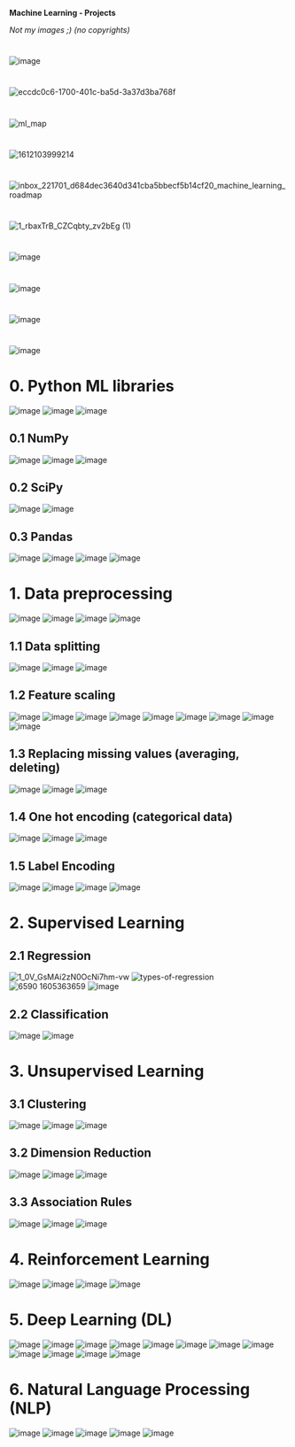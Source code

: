 <b> Machine Learning - Projects </b>

<i>Not my images ;) (no copyrights)</i>

#
![image](https://github.com/juliuszlosinski/MachineLearning-Projects/assets/72278818/f927d833-97bd-4e07-96be-e7252fe0a347)
#
![eccdc0c6-1700-401c-ba5d-3a37d3ba768f](https://github.com/juliuszlosinski/MachineLearning-Projects/assets/72278818/5c1684e2-db75-4560-b5a3-78937ad13513)
#
![ml_map](https://github.com/juliuszlosinski/MachineLearning-Projects/assets/72278818/86801680-5ff3-4c57-bc3a-8ce2424d16cc)
#
![1612103999214](https://github.com/juliuszlosinski/MachineLearning-Projects/assets/72278818/960f768b-1125-43d8-bfe2-d3bdfd6a70aa)
#
![inbox_221701_d684dec3640d341cba5bbecf5b14cf20_machine_learning_roadmap](https://github.com/juliuszlosinski/MachineLearning-Projects/assets/72278818/2b9fe4c1-1580-43c8-b7ee-304225734203)
#
![1_rbaxTrB_CZCqbty_zv2bEg (1)](https://github.com/juliuszlosinski/MachineLearning-Projects/assets/72278818/7c96b6b5-0554-49f6-9b02-5d78cf161a27)
#
![image](https://github.com/juliuszlosinski/MachineLearning-Projects/assets/72278818/23f85f20-bf7f-4395-9139-523a6e838915)
#
![image](https://github.com/juliuszlosinski/MachineLearning-Projects/assets/72278818/985b36e4-c4ac-4e99-8706-9df9960253f2)

#
![image](https://github.com/juliuszlosinski/MachineLearning-Projects/assets/72278818/9bf3b1a1-be8e-49ed-9540-01ac6407394c)

#
![image](https://github.com/juliuszlosinski/MachineLearning-Projects/assets/72278818/048b81ff-028d-46d1-a6be-201a0105e1c0)

# 0. Python ML libraries
![image](https://github.com/juliuszlosinski/MachineLearning-Projects/assets/72278818/f768c412-f4ec-4c12-b56e-b306158138f7)
![image](https://github.com/juliuszlosinski/MachineLearning-Projects/assets/72278818/fd950d1a-e78e-44d2-bf67-65f202b7ab91)
![image](https://github.com/juliuszlosinski/MachineLearning-Projects/assets/72278818/9edfb94b-4e47-4b1a-9aac-2728ad82e1cd)

## 0.1 NumPy
![image](https://github.com/juliuszlosinski/MachineLearning-Projects/assets/72278818/ccd39c99-2f19-4b0b-a2e7-b02977cb5e68)
![image](https://github.com/juliuszlosinski/MachineLearning-Projects/assets/72278818/6f3c003d-ed6b-405d-87ae-c6e4705717b4)
![image](https://github.com/juliuszlosinski/MachineLearning-Projects/assets/72278818/d6f72377-0b0f-4d41-a3f8-7ea1a915506a)

## 0.2 SciPy
![image](https://github.com/juliuszlosinski/MachineLearning-Projects/assets/72278818/ee63636e-d442-4d7f-acf0-75c1bfde3eb3)
![image](https://github.com/juliuszlosinski/MachineLearning-Projects/assets/72278818/e5cf9dce-3ff7-4204-863a-b93ae8285c4c)

## 0.3 Pandas
![image](https://github.com/juliuszlosinski/MachineLearning-Projects/assets/72278818/19b2d978-4864-4d50-9384-6e0273416a5f)
![image](https://github.com/juliuszlosinski/MachineLearning-Projects/assets/72278818/a9216319-f663-4366-a789-f73ea43e4d1d)
![image](https://github.com/juliuszlosinski/MachineLearning-Projects/assets/72278818/76b1b531-5db2-4caa-b65a-c5a93e11c185)
![image](https://github.com/juliuszlosinski/MachineLearning-Projects/assets/72278818/91cfd1c8-2421-44da-9b18-b172a16aedc7)

# 1. Data preprocessing
![image](https://github.com/juliuszlosinski/MachineLearning-Projects/assets/72278818/5200d10c-9390-429a-8391-28818e486fcb)
![image](https://github.com/juliuszlosinski/MachineLearning-Projects/assets/72278818/1a6608bd-df29-4b82-a2f5-f9b3f2853daa)
![image](https://github.com/juliuszlosinski/MachineLearning-Projects/assets/72278818/8ed378f0-5116-46d7-b3d8-9c1f0f5b65f9)
![image](https://github.com/juliuszlosinski/MachineLearning-Projects/assets/72278818/7bab64d6-7660-4025-9be5-b61d2616cf39)

## 1.1 Data splitting
![image](https://github.com/juliuszlosinski/MachineLearning-Projects/assets/72278818/d46f4b7d-928f-4d5e-b958-be9a03b0d480)
![image](https://github.com/juliuszlosinski/MachineLearning-Projects/assets/72278818/1c1bebc8-11de-4a67-84f3-e92b64331c9d)
![image](https://github.com/juliuszlosinski/MachineLearning-Projects/assets/72278818/0968dcf0-7ce0-4b3d-8f50-4961bdb3ca1b)

## 1.2 Feature scaling

![image](https://github.com/juliuszlosinski/MachineLearning-Projects/assets/72278818/7ccfa828-37f6-43c2-836e-c77452929f32)
![image](https://github.com/juliuszlosinski/MachineLearning-Projects/assets/72278818/bebafa89-e925-440d-b95e-94871304c259)
![image](https://github.com/juliuszlosinski/MachineLearning-Projects/assets/72278818/2e08c0a5-c52e-4fcc-aa84-1fd8c9c20675)
![image](https://github.com/juliuszlosinski/MachineLearning-Projects/assets/72278818/c3cbbbc7-3fb7-4f9b-b002-9e59b5e0ae12)
![image](https://github.com/juliuszlosinski/MachineLearning-Projects/assets/72278818/b5294f0b-7d78-47be-a8a7-ea84f166b69a)
![image](https://github.com/juliuszlosinski/MachineLearning-Projects/assets/72278818/69a35edf-f13e-4226-ac36-452885ab53e8)
![image](https://github.com/juliuszlosinski/MachineLearning-Projects/assets/72278818/dad76a04-2109-4f37-a473-05bcb26d5c1d)
![image](https://github.com/juliuszlosinski/MachineLearning-Projects/assets/72278818/2e9af4b1-49b4-4946-8646-94177b278013)
![image](https://github.com/juliuszlosinski/MachineLearning-Projects/assets/72278818/56a5c705-faca-4779-8085-814063b040d7)

## 1.3 Replacing missing values (averaging, deleting)
![image](https://github.com/juliuszlosinski/MachineLearning-Projects/assets/72278818/1a85b3d7-ae44-42c2-aa90-b9abf9b1d55d)
![image](https://github.com/juliuszlosinski/MachineLearning-Projects/assets/72278818/33f33b60-019c-4580-abfb-91702a710f72)
![image](https://github.com/juliuszlosinski/MachineLearning-Projects/assets/72278818/6b505fe8-2e38-44a3-9bdc-0fabe10120bc)

## 1.4 One hot encoding (categorical data)
![image](https://github.com/juliuszlosinski/MachineLearning-Projects/assets/72278818/962f393f-8014-4c6b-ba51-d38ee2e4d017)
![image](https://github.com/juliuszlosinski/MachineLearning-Projects/assets/72278818/c4201901-dfc2-4de1-9d95-294a5b62e538)
![image](https://github.com/juliuszlosinski/MachineLearning-Projects/assets/72278818/a59ebc25-004f-4eed-b414-112221e31a74)

## 1.5 Label Encoding
![image](https://github.com/juliuszlosinski/MachineLearning-Projects/assets/72278818/1fe138c1-f806-456d-97eb-342d4314971f)
![image](https://github.com/juliuszlosinski/MachineLearning-Projects/assets/72278818/15888e14-977e-4fc2-a52d-c40e508ccaff)
![image](https://github.com/juliuszlosinski/MachineLearning-Projects/assets/72278818/cbf16a2f-1e89-43d1-99e2-fb7b9f07475d)
![image](https://github.com/juliuszlosinski/MachineLearning-Projects/assets/72278818/421fd445-4892-48ca-8349-425a779c2b4f)

# 2. Supervised Learning

## 2.1 Regression
![1_0V_GsMAi2zN0OcNi7hm-vw](https://github.com/juliuszlosinski/MachineLearning-Projects/assets/72278818/6b74e795-4c6e-41a6-969b-6cd0383f81c3)
![types-of-regression](https://github.com/juliuszlosinski/MachineLearning-Projects/assets/72278818/3f97f217-591b-4673-ba16-57c3b9dd912a)
![6590 1605363659](https://github.com/juliuszlosinski/MachineLearning-Projects/assets/72278818/87d376e0-08f3-4728-8b6f-381601b8f883)
![image](https://github.com/user-attachments/assets/a9b7bc05-5cf1-4426-8a5b-0bcd038039e9)

## 2.2 Classification
![image](https://github.com/user-attachments/assets/3f461e29-621c-4f0b-a3d0-2fe05782226f)
![image](https://github.com/user-attachments/assets/f8af311a-89ac-4d36-ae8c-042e94032ab1)

# 3. Unsupervised Learning

## 3.1 Clustering
![image](https://github.com/user-attachments/assets/833aa562-7bbb-43ce-8f60-3485ca96534d)
![image](https://github.com/user-attachments/assets/baf0ae7e-6eae-47b4-836b-07ca2894172a)
![image](https://github.com/user-attachments/assets/23b55e88-a5d4-4843-83e6-3787af4c7b33)

## 3.2 Dimension Reduction
![image](https://github.com/user-attachments/assets/9975d3c1-b563-401f-a796-2276fcdcf47f)
![image](https://github.com/user-attachments/assets/3e49d5c6-db94-40c7-8ab7-170c9a6ae71b)
![image](https://github.com/user-attachments/assets/9b34f1eb-7c90-4dcf-a910-8705c321951c)

## 3.3 Association Rules
![image](https://github.com/user-attachments/assets/82d031fa-4845-4653-b642-440e36e2eac1)
![image](https://github.com/user-attachments/assets/7c3fdad2-f319-4450-b494-b42d283da37d)
![image](https://github.com/user-attachments/assets/19640e69-45d1-4034-9a2a-e7b7ba4f81f5)

# 4. Reinforcement Learning
![image](https://github.com/user-attachments/assets/1554b26b-6112-48df-b61e-dac0e0f17711)
![image](https://github.com/user-attachments/assets/a8623ae3-2a03-47b8-9674-2cc5fa996496)
![image](https://github.com/user-attachments/assets/99a15e8c-6ceb-492a-abb9-bdfec567efa9)
![image](https://github.com/user-attachments/assets/1ee405f2-39e4-4751-aed3-2f5d9d0e5f52)

# 5. Deep Learning (DL)
![image](https://github.com/user-attachments/assets/4e514b24-d166-4fbe-8418-f5e4606fa2b8)
![image](https://github.com/user-attachments/assets/afdd93cd-144e-4b94-917c-8b1c2892267e)
![image](https://github.com/user-attachments/assets/41944f86-4993-409d-bb0d-c393c5aec09c)
![image](https://github.com/user-attachments/assets/befce2d2-9823-45d4-b8b3-c910c5d20af1)
![image](https://github.com/user-attachments/assets/9fcd3fe4-f6c5-4721-9136-80f152c83759)
![image](https://github.com/user-attachments/assets/64b8c782-1f4e-498b-89d9-cdc7ce0fb913)
![image](https://github.com/user-attachments/assets/ffe5940c-bf26-4b36-bbca-9358c50e5d98)
![image](https://github.com/user-attachments/assets/5627ec0f-13e1-46b4-88e3-02af87ef6964)
![image](https://github.com/user-attachments/assets/db26166c-1cc5-44cc-ba06-da58a1278502)
![image](https://github.com/user-attachments/assets/889e7578-1dd7-4eaa-8b67-908d52bce65b)
![image](https://github.com/user-attachments/assets/9fd0c935-1bca-4d38-b965-a503d0c311a2)
![image](https://github.com/user-attachments/assets/f24be852-65d8-412c-8360-895c8622602d)

# 6. Natural Language Processing (NLP)
![image](https://github.com/user-attachments/assets/4de0c1e4-c5f7-4b83-9c9e-f9ff836feff3)
![image](https://github.com/user-attachments/assets/dca46272-faed-4494-a385-4c418276fa95)
![image](https://github.com/user-attachments/assets/42c1e129-1658-49f2-a2db-98334355f3a1)
![image](https://github.com/user-attachments/assets/0b85c74f-6af3-4695-9020-a61ee120fe64)
![image](https://github.com/user-attachments/assets/9754cb12-b5e9-4e59-bfd6-8e603fa37e2c)
